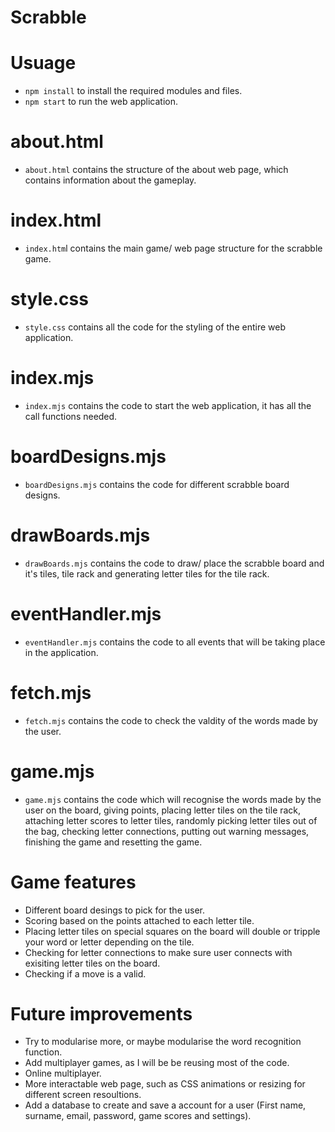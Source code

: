 # Scrabble

# Usuage
* `npm install` to install the required modules and files.
* `npm start` to run the web application.

# about.html 
* `about.html` contains the structure of the about web page, which contains information about the gameplay.
# index.html
* `index.htm`l contains the main game/ web page structure for the scrabble game.
# style.css
* `style.css` contains all the code for the styling of the entire web application.
# index.mjs 
* `index.mjs` contains the code to start the web application, it has all the call functions needed.
# boardDesigns.mjs
* `boardDesigns.mjs` contains the code for different scrabble board designs.
# drawBoards.mjs
* `drawBoards.mjs` contains the code to draw/ place the scrabble board and it's tiles, tile rack and generating letter tiles for the tile rack.
# eventHandler.mjs
* `eventHandler.mjs` contains the code to all events that will be taking place in the application.
# fetch.mjs
* `fetch.mjs` contains the code to check the valdity of the words made by the user.
# game.mjs
* `game.mjs` contains the code which will recognise the words made by the user on the board, giving points, placing letter tiles on the tile rack, attaching letter scores to letter tiles, randomly picking letter tiles out of the bag, checking letter connections, putting out warning messages, finishing the game and resetting the game.

# Game features
* Different board desings to pick for the user.
* Scoring based on the points attached to each letter tile.
* Placing letter tiles on special squares on the board will double or tripple your word or letter depending on the tile.
* Checking for letter connections to make sure user connects with exisiting letter tiles on the board.
* Checking if a move is a valid.

# Future improvements
* Try to modularise more, or maybe modularise the word recognition function.
* Add multiplayer games, as I will be be reusing most of the code.
* Online multiplayer.
* More interactable web page, such as CSS animations or resizing for different screen resoultions.
* Add a database to create and save a account for a user (First name, surname, email, password, game scores and settings). 
